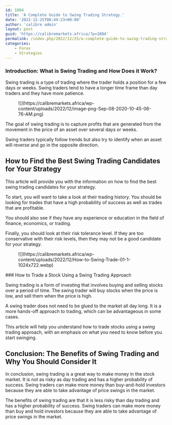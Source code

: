 ```yaml
---
id: 1804
title: 'A Complete Guide to Swing Trading Strategy.'
date: '2022-12-25T08:49:23+00:00'
author: 'calibre admin'
layout: post
guid: 'https://calibremarkets.africa/?p=1804'
permalink: /index.php/2022/12/25/a-complete-guide-to-swing-trading-strategy/
categories:
    - Forex
    - Strategies
---
```


### Introduction: What is Swing Trading and How Does it Work?

Swing trading is a type of trading where the trader holds a position for a few days or weeks. Swing traders tend to have a longer time frame than day traders and they have more patience.

<figure class="wp-block-image size-full">![](https://calibremarkets.africa/wp-content/uploads/2022/12/image-png-Sep-08-2020-10-45-06-76-AM.png)</figure>The goal of swing trading is to capture profits that are generated from the movement in the price of an asset over several days or weeks.

Swing traders typically follow trends but also try to identify when an asset will reverse and go in the opposite direction.

## How to Find the Best Swing Trading Candidates for Your Strategy

This article will provide you with the information on how to find the best swing trading candidates for your strategy.

To start, you will want to take a look at their trading history. You should be looking for trades that have a high probability of success as well as trades that are profitable.

You should also see if they have any experience or education in the field of finance, economics, or trading.

Finally, you should look at their risk tolerance level. If they are too conservative with their risk levels, then they may not be a good candidate for your strategy.

<figure class="wp-block-image size-large is-resized">![](https://calibremarkets.africa/wp-content/uploads/2022/12/How-to-Swing-Trade-01-1-1024x722.webp)</figure>### How to Trade a Stock Using a Swing Trading Approach

Swing trading is a form of investing that involves buying and selling stocks over a period of time. The swing trader will buy stocks when the price is low, and sell them when the price is high.

A swing trader does not need to be glued to the market all day long. It is a more hands-off approach to trading, which can be advantageous in some cases.

This article will help you understand how to trade stocks using a swing trading approach, with an emphasis on what you need to know before you start swinging.

## Conclusion: The Benefits of Swing Trading and Why You Should Consider It

In conclusion, swing trading is a great way to make money in the stock market. It is not as risky as day trading and has a higher probability of success. Swing traders can make more money than buy-and-hold investors because they are able to take advantage of price swings in the market.

The benefits of swing trading are that it is less risky than day trading and has a higher probability of success. Swing traders can make more money than buy and hold investors because they are able to take advantage of price swings in the market.